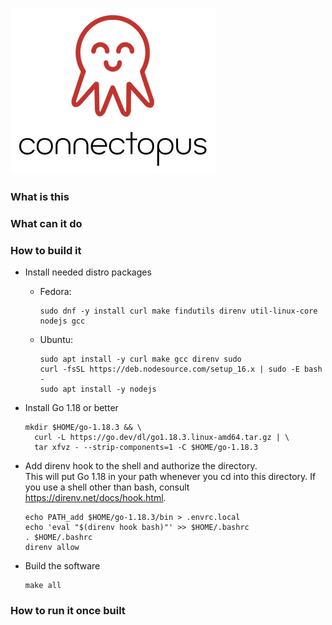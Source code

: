 ![Connectopus](./docs/logo.png)

### What is this

### What can it do

### How to build it

* Install needed distro packages
    * Fedora:
      ```
      sudo dnf -y install curl make findutils direnv util-linux-core nodejs gcc
      ```
    * Ubuntu:
      ```
      sudo apt install -y curl make gcc direnv sudo
      curl -fsSL https://deb.nodesource.com/setup_16.x | sudo -E bash -
      sudo apt install -y nodejs
      ```

* Install Go 1.18 or better
  ```
  mkdir $HOME/go-1.18.3 && \
    curl -L https://go.dev/dl/go1.18.3.linux-amd64.tar.gz | \
    tar xfvz - --strip-components=1 -C $HOME/go-1.18.3
  ```

* Add direnv hook to the shell and authorize the directory.    
  This will put Go 1.18 in your path whenever you cd into this directory.  If you use a shell other than bash, consult https://direnv.net/docs/hook.html.
  ```
  echo PATH_add $HOME/go-1.18.3/bin > .envrc.local
  echo 'eval "$(direnv hook bash)"' >> $HOME/.bashrc
  . $HOME/.bashrc
  direnv allow
  ```

* Build the software
  ```
  make all
  ```

### How to run it once built
